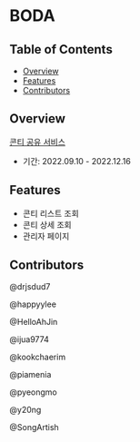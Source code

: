# BODA

## Table of Contents

- [Overview](#Overview)
- [Features](#Features)
- [Contributors](#Contributors)

## Overview

[콘티 공유 서비스](http://conti.jungang.org/)
- 기간: 2022.09.10 - 2022.12.16

## Features

- 콘티 리스트 조회
- 콘티 상세 조회
- 관리자 페이지

## Contributors

@drjsdud7

@happyylee

@HelloAhJin

@ijua9774

@kookchaerim

@piamenia

@pyeongmo

@y20ng

@SongArtish